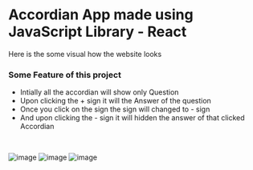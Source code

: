 # Accordian App made using JavaScript Library - React
Here is the some visual how the website looks
### Some Feature of this project 
- Intially all the accordian will show only Question
- Upon clicking the + sign it will the Answer of the question
- Once you click on the sign the sign will changed to - sign
- And upon clicking the - sign it will hidden the answer of that clicked Accordian
<br/>
  
![image](https://github.com/user-attachments/assets/1b6fd1bc-8f6d-4dfc-9ac2-40a5cfeacee6)
![image](https://github.com/user-attachments/assets/63448967-85ea-40ec-a9e6-80b23bbd0732)
![image](https://github.com/user-attachments/assets/eabc3c76-05cc-4dbc-b361-44b38c017e9c)


